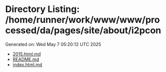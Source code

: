 # Directory Listing: /home/runner/work/www/www/processed/da/pages/site/about/i2pcon
Generated on: Wed May  7 05:20:12 UTC 2025

- [2015.html.md](2015.html.md)
- [README.md](README.md)
- [index.html.md](index.html.md)

